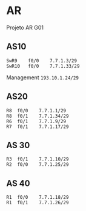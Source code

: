 # AR
Projeto AR G01

## AS10

```
SwR9	f0/0	7.7.1.3/29
SwR10	f0/0	7.7.1.33/29
```

Management `193.10.1.24/29`

## AS20

```
R8	f0/0	7.7.1.1/29
R8	f0/1	7.7.1.34/29
R6	f0/1	7.7.1.9/29
R7	f0/1	7.7.1.17/29
```

## AS 30

```
R3	f0/1	7.7.1.10/29
R2	f0/0	7.7.1.25/29
```

## AS 40

```
R1	f0/0	7.7.1.18/29
R1	f0/1	7.7.1.26/29
```
